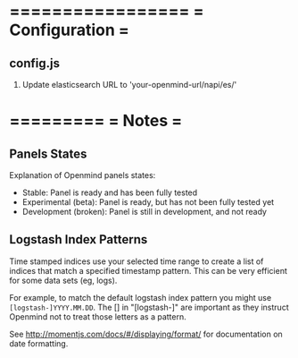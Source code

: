 =================
= Configuration =
=================

config.js
---------

1. Update elasticsearch URL to 'your-openmind-url/napi/es/'


=========
= Notes =
=========

Panels States
-------------

Explanation of Openmind panels states:
 - Stable: Panel is ready and has been fully tested
 - Experimental (beta): Panel is ready, but has not been fully tested yet
 - Development (broken): Panel is still in development, and not ready
 
 
Logstash Index Patterns
-----------------------
 
Time stamped indices use your selected time range to create a list of 
indices that match a specified timestamp pattern. This can be very efficient for some data sets (eg, logs).

For example, to match the default logstash index pattern you might use <code>[logstash-]YYYY.MM.DD</code>. 
The [] in "[logstash-]" are important as they instruct Openmind not to treat those letters as a pattern.

See <a href="http://momentjs.com/docs/#/displaying/format/">http://momentjs.com/docs/#/displaying/format/</a>
for documentation on date formatting.